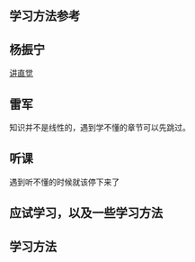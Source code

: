 

## 学习方法参考



## 杨振宁
[讲直觉](https://www.bilibili.com/video/BV1jz421b7p4/?spm_id_from=333.337.search-card.all.click&vd_source=86c038e54178b2c8db06f72a2c1b15da)

## 雷军
知识并不是线性的，遇到学不懂的章节可以先跳过。




## 听课
遇到听不懂的时候就该停下来了


## 应试学习，以及一些学习方法

## 学习方法
